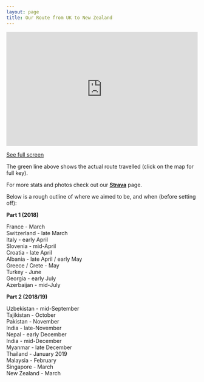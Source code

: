 ```yaml
---
layout: page
title: Our Route from UK to New Zealand 
---
```


<div class="map">
    <iframe width="100%" height="300px" frameBorder="0" src="https://umap.openstreetmap.fr/en/map/untitled-map_194872?scaleControl=false&miniMap=false&scrollWheelZoom=false&zoomControl=true&allowEdit=false&moreControl=true&searchControl=null&tilelayersControl=null&embedControl=null&datalayersControl=true&onLoadPanel=undefined&captionBar=false"></iframe><p><a href="https://umap.openstreetmap.fr/en/map/untitled-map_194872">See full screen</a></p>
 </div>

  The green line above shows the actual route travelled (click on the map for full key).  
  
  For more stats and photos check out our [**Strava**](https://www.strava.com/athletes/readcycleread) page.  

  Below is a rough outline of where we aimed to be, and when (before setting off): 
  
  **Part 1 (2018)**
  
  France - March  
  Switzerland - late March  
  Italy - early April  
  Slovenia - mid-April  
  Croatia - late April  
  Albania - late April / early May  
  Greece / Crete - May  
  Turkey - June  
  Georgia - early July  
  Azerbaijan - mid-July  

  **Part 2 (2018/19)**  
  
  Uzbekistan - mid-September  
  Tajikistan - October  
  Pakistan - November  
  India - late-November  
  Nepal - early December  
  India - mid-December  
  Myanmar - late December  
  Thailand - January 2019  
  Malaysia - February  
  Singapore - March  
  New Zealand - March  
